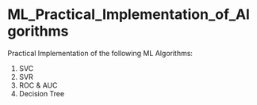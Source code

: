 # ML_Practical_Implementation_of_Algorithms

Practical Implementation of the following ML Algorithms:
1) SVC
2) SVR
3) ROC & AUC
4) Decision Tree
